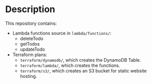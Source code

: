 # Description

This repository contains:

- Lambda functions source in `lambda/functions/`:
    - deleteTodo
    - getTodos
    - updateTodo
- Terraform plans:
    - `terraform/dynamodb/`, which creates the DynamoDB Table.
    - `terraform/lambda/`, which creates the functions.
    - `terraform/s3/`, which creates an S3 bucket for static website hosting.
